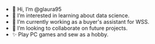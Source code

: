 - 👋 Hi, I’m @glaura95
- 👀 I’m interested in learning about data science.
- 🌱 I’m currently working as a buyer's assistant for WSS.
- 💞️ I’m looking to collaborate on future projects.
- ✨ Play PC games and sew as a hobby.

<!---
glaura95/glaura95 is a ✨ special ✨ repository because its `README.md` (this file) appears on your GitHub profile.
You can click the Preview link to take a look at your changes.
--->
